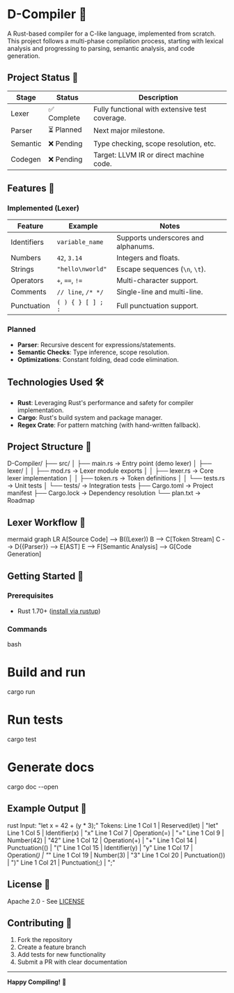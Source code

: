 
# D-Compiler 🚀

A Rust-based compiler for a C-like language, implemented from scratch. This project follows a multi-phase compilation process, starting with lexical analysis and progressing to parsing, semantic analysis, and code generation.

## Project Status 📌

| Stage       | Status      | Description                                  |
|-------------|-------------|----------------------------------------------|
| Lexer       | ✅ Complete | Fully functional with extensive test coverage. |
| Parser      | ⏳ Planned  | Next major milestone.                        |
| Semantic    | ❌ Pending  | Type checking, scope resolution, etc.        |
| Codegen     | ❌ Pending  | Target: LLVM IR or direct machine code.      |

## Features 🌟

### Implemented (Lexer)
| Feature               | Example            | Notes                              |
|-----------------------|--------------------|------------------------------------|
| Identifiers           | `variable_name`    | Supports underscores and alphanums.|
| Numbers               | `42`, `3.14`       | Integers and floats.               |
| Strings               | `"hello\nworld"`   | Escape sequences (`\n`, `\t`).     |
| Operators             | `+`, `==`, `!=`    | Multi-character support.           |
| Comments              | `// line`, `/* */` | Single-line and multi-line.        |
| Punctuation           | `( ) { } [ ] ; :`  | Full punctuation support.          |

### Planned
- **Parser**: Recursive descent for expressions/statements.
- **Semantic Checks**: Type inference, scope resolution.
- **Optimizations**: Constant folding, dead code elimination.

## Technologies Used 🛠️

- **Rust**: Leveraging Rust's performance and safety for compiler implementation.
- **Cargo**: Rust's build system and package manager.
- **Regex Crate**: For pattern matching (with hand-written fallback).

## Project Structure 📂


D-Compiler/
├── src/
│   ├── main.rs               → Entry point (demo lexer)
│   ├── lexer/
│   │   ├── mod.rs            → Lexer module exports
│   │   ├── lexer.rs          → Core lexer implementation
│   │   ├── token.rs          → Token definitions
│   │   └── tests.rs          → Unit tests
│   └── tests/                → Integration tests
├── Cargo.toml                → Project manifest
├── Cargo.lock                → Dependency resolution
└── plan.txt                  → Roadmap


## Lexer Workflow 🔄

mermaid
graph LR
  A[Source Code] --> B((Lexer))
  B --> C[Token Stream]
  C --> D{{Parser}} --> E[AST]
  E --> F[Semantic Analysis] --> G[Code Generation]


## Getting Started 🏁

### Prerequisites
- Rust 1.70+ ([install via rustup](https://rustup.rs/))

### Commands
bash
# Build and run
cargo run

# Run tests
cargo test

# Generate docs
cargo doc --open


## Example Output 📝
rust
Input: "let x = 42 + (y * 3);"
Tokens:
  Line 1 Col 1  | Reserved(let)  | "let"
  Line 1 Col 5  | Identifier(x)  | "x"
  Line 1 Col 7  | Operation(=)   | "="
  Line 1 Col 9  | Number(42)     | "42"
  Line 1 Col 12 | Operation(+)   | "+"
  Line 1 Col 14 | Punctuation(() | "("
  Line 1 Col 15 | Identifier(y)  | "y"
  Line 1 Col 17 | Operation(*)   | "*"
  Line 1 Col 19 | Number(3)      | "3"
  Line 1 Col 20 | Punctuation()) | ")"
  Line 1 Col 21 | Punctuation(;) | ";"


## License 📜
Apache 2.0 - See [LICENSE](LICENSE)

## Contributing 🤝
1. Fork the repository
2. Create a feature branch
3. Add tests for new functionality
4. Submit a PR with clear documentation

---
**Happy Compiling!** 🔧
